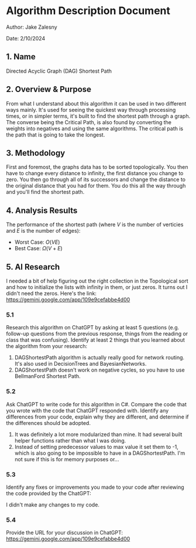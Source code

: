 # Algorithm Description Document

Author: Jake Zalesny 

Date: 2/10/2024

## 1. Name
Directed Acyclic Graph (DAG) Shortest Path

## 2. Overview & Purpose
From what I understand about this algorithm it can be used in two different ways mainly. It's used for seeing the quickest way through processing times, or in simpler terms, it's built to find the shortest path through a graph. The converse being the Critical Path, is also found by converting the weights into negatives and using the same algorithms. The critical path is the path that is going to take the longest.  

## 3. Methodology
First and foremost, the graphs data has to be sorted topologically. You then have to change every distance to infinity, the first distance you change to zero. You then go through all of its successors and change the distance to the original distance that you had for them. You do this all the way through and you'll find the shortest path. 

## 4. Analysis Results

The performance of the shortest path (where $V$ is the number of verticies and $E$ is the number of edges):

* Worst Case: $O(VE)$
* Best Case: $\Omega(V + E)$

## 5. AI Research
I needed a bit of help figuring out the right collection in the Topological sort and how to initialize the lists with infinity in them, or just zeros. It turns out I didn't need the zeros. Here's the link: https://gemini.google.com/app/109e9cefabbe4d00

### 5.1

Research this algorithm on ChatGPT by asking at least 5 questions (e.g. follow-up questions from the previous response, things from the reading or class that was confusing).  Identify at least 2 things that you learned about the algorithm from your research:

1. DAGShortestPath algorithm is actually really good for network routing. It's also used in DecisionTrees and BayesianNetworks. 
2. DAGShortestPath doesn't work on negative cycles, so you have to use BellmanFord Shortest Path.

### 5.2

Ask ChatGPT to write code for this algorithm in C#.  Compare the code that you wrote with the code that ChatGPT responded with.  Identify any differences from your code, explain why they are different, and determine if the differences should be adopted.

1. It was definitely a lot more modularized than mine. It had several built helper functions rather than what I was doing. 
2. Instead of setting predecessor values to max value it set them to -1, which is also going to be impossible to have in a DAGShortestPath. I'm not sure if this is for memory purposes or...

### 5.3

Identify any fixes or improvements you made to your code after reviewing the code provided by the ChatGPT:

I didn't make any changes to my code. 

### 5.4

Provide the URL for your discussion in ChatGPT: 
https://gemini.google.com/app/109e9cefabbe4d00